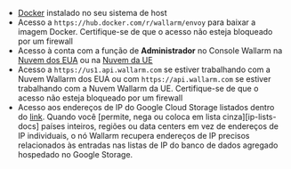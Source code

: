 * [Docker](https://docs.docker.com/engine/install/) instalado no seu sistema de host
* Acesso a `https://hub.docker.com/r/wallarm/envoy` para baixar a imagem Docker. Certifique-se de que o acesso não esteja bloqueado por um firewall
* Acesso à conta com a função de **Administrador** no Console Wallarm na [Nuvem dos EUA](https://us1.my.wallarm.com/) ou na [Nuvem da UE](https://my.wallarm.com/)
* Acesso a `https://us1.api.wallarm.com` se estiver trabalhando com a Nuvem Wallarm dos EUA ou com `https://api.wallarm.com` se estiver trabalhando com a Nuvem Wallarm da UE. Certifique-se de que o acesso não esteja bloqueado por um firewall
* Acesso aos endereços de IP do Google Cloud Storage listados dentro do [link](https://www.gstatic.com/ipranges/goog.json). Quando você [permite, nega ou coloca em lista cinza][ip-lists-docs] países inteiros, regiões ou data centers em vez de endereços de IP individuais, o nó Wallarm recupera endereços de IP precisos relacionados às entradas nas listas de IP do banco de dados agregado hospedado no Google Storage.